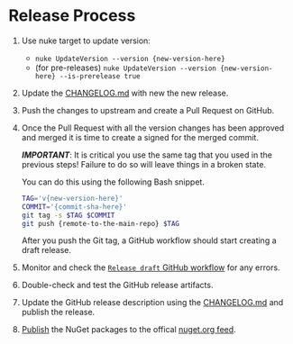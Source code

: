 # Release Process

1. Use nuke target to update version:

    - `nuke UpdateVersion --version {new-version-here}`
    - (for pre-releases)
      `nuke UpdateVersion --version {new-version-here} --is-prerelease true`

2. Update the [CHANGELOG.md](../CHANGELOG.md) with new the new release.

3. Push the changes to upstream and create a Pull Request on GitHub.

4. Once the Pull Request with all the version changes has been approved and merged
   it is time to create a signed for the merged commit.

   ***IMPORTANT***: It is critical you use the same tag
   that you used in the previous steps!
   Failure to do so will leave things in a broken state.

   You can do this using the following Bash snippet.

   ```bash
   TAG='v{new-version-here}'
   COMMIT='{commit-sha-here}'
   git tag -s $TAG $COMMIT
   git push {remote-to-the-main-repo} $TAG
   ```

   After you push the Git tag, a GitHub workflow should start creating a draft release.

5. Monitor and check the [`Release draft` GitHub workflow](https://github.com/signalfx/signalfx-dotnet-tracing/actions/workflows/release-draft.yml)
   for any errors.

6. Double-check and test the GitHub release artifacts.

7. Update the GitHub release description using the [CHANGELOG.md](../CHANGELOG.md)
   and publish the release.

8. [Publish](https://docs.microsoft.com/en-us/nuget/nuget-org/publish-a-package)
   the NuGet packages to the offical [nuget.org feed](https://www.nuget.org/).
